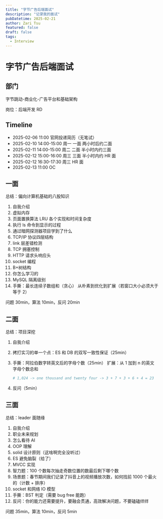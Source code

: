 ```yaml
---
title: "字节广告后端面试"
description: "记录我的面试"
pubDatetime: 2025-02-21
author: Zari Tsu
featured: false
draft: false
tags:
  - Interview
---
```


# 字节广告后端面试

## 部门

字节跳动-商业化-广告平台和基础架构

岗位：后端开发 RD

## Timeline

- 2025-02-06 11:00 官网投递简历（无笔试）
- 2025-02-10 14:00-15:00 周一 一面 两小时后约二面
- 2025-02-11 14:00-15:00 周二 二面 半小时内约三面
- 2025-02-12 15:00-16:00 周三 三面 半小时内约 HR 面
- 2025-02-12 16:30-17:30 周三 HR 面
- 2025-02-13 11:00 OC

## 一面

总结：偏向计算机基础的八股知识

1. 自我介绍
2. 虚拟内存
3. 页面置换算法 LRU 各个实现和时间复杂度
4. 执行 ls 命令到显示的过程
5. 通过暗网探测器项目学到了什么
6. TCP/IP 协议四层结构
7. link 层差错检测
8. TCP 拥塞控制
9. HTTP 请求头响应头
10. socket 编程
11. B+树结构
12. 你怎么学习的
13. MySQL 隔离级别
14. 手撕：最长连续子数组和（贪心） 从朴素到优化到扩展（若窗口大小必须大于等于 2）

问题 30min，算法 10min，反问 20min

## 二面

总结：项目深挖

1. 自我介绍

2. 拷打实习的单一个点：ES 和 DB 的双写一致性保证（25min）

3. 手撕：阿拉伯数字转英文后的字母个数（25min） 扩展：从 1 加到 n 的英文字母个数总和

   ```py
   # 1,024 -> one thousand and twenty four -> 3 + 7 + 3 + 6 + 4 = 23
   ```
   
4. 反问（5min）

## 三面

总结：leader 面随缘

1. 自我介绍
2. 职业未来规划
3. 怎么看待 AI
4. OOP 理解
5. solid 设计原则（这啥啊完全没听过）
6. ES 避免脑裂（给了）
7. MVCC 实现
8. 智力题：100 个数每次抽走奇数位置的数最后剩下哪个数
9. 场景题：春节期间我们记录了抖音上的视频播放次数，如何找前 1000 个最火的（计数 + 排序）
10. socket 和网络 IO 模型
11. 手撕：BST 判定（需要 bug free 能跑）
12. 反问：你的能力还需要提升，要融会贯通，高效解决问题，不要磕磕绊绊

问题 35min，算法 10min，反问 5min
